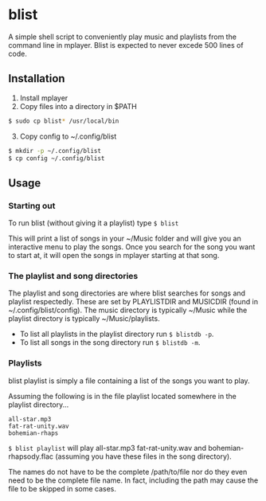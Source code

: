 # blist

A simple shell script to conveniently play music and playlists from the
command line in mplayer. Blist is expected to never excede 500 lines of code.

## Installation

1. Install mplayer
2. Copy files into a directory in $PATH

```sh
$ sudo cp blist* /usr/local/bin
```

3. Copy config to ~/.config/blist

```sh
$ mkdir -p ~/.config/blist
$ cp config ~/.config/blist
```

## Usage

### Starting out

To run blist (without giving it a playlist) type `$ blist`

This will print a list of songs in your ~/Music folder and will give you an
interactive menu to play the songs. Once you search for the song you want to
start at, it will open the songs in mplayer starting at that song. 

### The playlist and song directories

The playlist and song directories are where blist searches for songs and
playlist respectedly. These are set by PLAYLISTDIR and MUSICDIR (found in
~/.config/blist/config). The music directory is typically ~/Music while the
playlist directory is typically ~/Music/playlists.  

 - To list all playlists in the playlist directory run `$ blistdb -p`.
 - To list all songs in the song directory run `$ blistdb -m`.

### Playlists

blist playlist is simply a file containing a list of the songs you want to play.

Assuming the following is in the file playlist located somewhere in the
playlist directory...

```
all-star.mp3
fat-rat-unity.wav
bohemian-rhaps
```

`$ blist playlist` will play all-star.mp3 fat-rat-unity.wav and
bohemian-rhapsody.flac (assuming you have these files in the song directory).

The names do not have to be the complete /path/to/file nor do they even need to
be the complete file name. In fact, including the path may cause the file to be
skipped in some cases.

